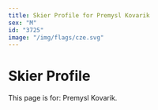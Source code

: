 ```yaml
---
title: Skier Profile for Premysl Kovarik
sex: "M"
id: "3725"
image: "/img/flags/cze.svg" 
---
```


# Skier Profile

This page is for: Premysl Kovarik.
    